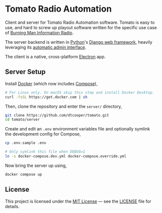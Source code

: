 # Tomato Radio Automation

Client and server for Tomato Radio Automation software. Tomato is easy to use,
and hard to screw up playout software written for the specific use case of
[Burning Man Information Radio](https://bmir.org).

The server backend is written in [Python](https://www.python.org/)'s
[Django web framework](https://www.djangoproject.com/), heavily leveraging its
[automatic admin interface](https://docs.djangoproject.com/en/4.1/ref/contrib/admin/).

The client is a native, cross-platform [Electron](https://www.electronjs.org/)
app.

## Server Setup

Install [Docker](https://www.docker.com/) (which now includes
[Compose](https://docs.docker.com/compose/)),

```bash
# For Linux only. On macOS skip this step and install Docker Desktop.
curl -fsSL https://get.docker.com | sh
```

Then, clone the repository and enter the `server/` directory,

```bash
git clone https://github.com/dtcooper/tomato.git
cd tomato/server
```

Create and edit an `.env` environment variables file and optionally symlink
the development config for Compose,

```bash
cp .env.sample .env

# Only symlink this file when DEBUG=1
ln -s docker-compose.dev.yml docker-compose.override.yml
```

Now bring the server up using,

```bash
docker compose up
```


## License

This project is licensed under the [MIT License](https://opensource.org/licenses/MIT)
&mdash; see the [LICENSE](https://github.com/dtcooper/tomato/blob/main/LICENSE)
file for details.

